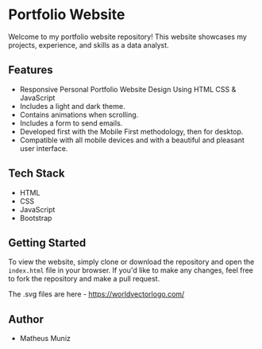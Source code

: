 # Portfolio Website

Welcome to my portfolio website repository! This website showcases my projects, experience, and skills as a data analyst.

## Features
- Responsive Personal Portfolio Website Design Using HTML CSS & JavaScript
- Includes a light and dark theme.
- Contains animations when scrolling.
- Includes a form to send emails.
- Developed first with the Mobile First methodology, then for desktop.
- Compatible with all mobile devices and with a beautiful and pleasant user interface.

## Tech Stack
- HTML
- CSS
- JavaScript
- Bootstrap

## Getting Started
To view the website, simply clone or download the repository and open the `index.html` file in your browser. If you'd like to make any changes, feel free to fork the repository and make a pull request.

The .svg files are here - https://worldvectorlogo.com/

## Author
- Matheus Muniz
